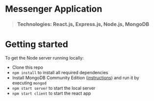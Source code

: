# Messenger Application

> ### Technologies: React.js, Express.js, Node.js, MongoDB

# Getting started

To get the Node server running locally:

-  Clone this repo
-  `npm install` to install all required dependencies
-  Install MongoDB Community Edition ([instructions](https://docs.mongodb.com/manual/installation/#tutorials)) and run it by executing `mongod`
-  `npm start server` to start the local server
-  `npm start client` to start the react app

